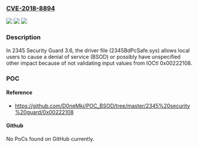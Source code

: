 ### [CVE-2018-8894](https://cve.mitre.org/cgi-bin/cvename.cgi?name=CVE-2018-8894)
![](https://img.shields.io/static/v1?label=Product&message=n%2Fa&color=blue)
![](https://img.shields.io/static/v1?label=Version&message=n%2Fa&color=blue)
![](https://img.shields.io/static/v1?label=Vulnerability&message=n%2Fa&color=brighgreen)

### Description

In 2345 Security Guard 3.6, the driver file (2345BdPcSafe.sys) allows local users to cause a denial of service (BSOD) or possibly have unspecified other impact because of not validating input values from IOCtl 0x00222108.

### POC

#### Reference
- https://github.com/D0neMkj/POC_BSOD/tree/master/2345%20security%20guard/0x00222108

#### Github
No PoCs found on GitHub currently.

